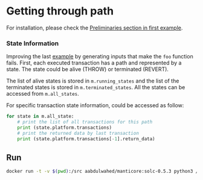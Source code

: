 # Getting through path

For installation, please check the [Preliminaries section in first example](../1.SimpleExample/). 

### State Information

Improving the last [example](../2.ManipulateSmartContract) by generating inputs that make the `foo` function
fails. 
First, each executed transaction has a path and represented by a state. The state could be alive (THROW) or terminated (REVERT).

The list of alive states is stored in `m.running_states` and the list of the terminated states is stored in
`m.terminated_states`. All the states can be accessed from `m.all_states`.

For specific transaction state information, could be accessed as follow:

```python
for state in m.all_state:
    # print the list of all transactions for this path
    print (state.platform.transactions)
    # print the returned data by last transaction
    print (state.platform.transactions[-1].return_data)
```

## Run
```bash
docker run -t -v $(pwd):/src aabdulwahed/manticore:solc-0.5.3 python3 /src/go_through_path.py
```